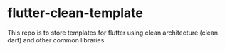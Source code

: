 # flutter-clean-template
This repo is to store templates for flutter using clean architecture (clean dart) and other common libraries.
